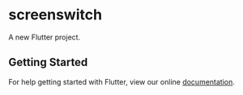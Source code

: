 # screenswitch

A new Flutter project.

## Getting Started

For help getting started with Flutter, view our online
[documentation](https://flutter.io/).
